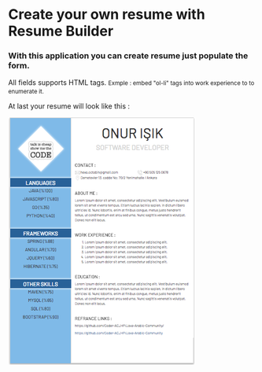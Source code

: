 # Create your own resume with Resume Builder
### With this application you can create resume just populate the form.
<p>All fields supports HTML tags. <small>Exmple : embed "ol-li" tags into work experience to to enumerate it.</small></p>
<p>At last your resume will look like this : </p>
<img src="https://github.com/Coder-ACJHP/CreateResumeAsLive/blob/master/images/Screenshot.png">
